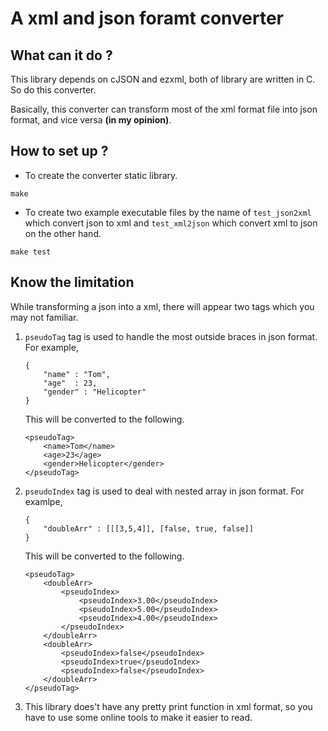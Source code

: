 # A xml and json foramt converter

## What can it do ?
This library depends on cJSON and ezxml, both of library are written in C. So do this converter.

Basically, this converter can transform most of the xml format file into json format, and vice versa **(in my opinion)**.

## How to set up ?
- To create the converter static library.
```
make
```
- To create two example executable files by the name of `test_json2xml` which convert json to xml and `test_xml2json` which convert xml to json on the other hand.
```
make test
```

## Know the limitation
While transforming a json into a xml, there will appear two tags which you may not familiar. 

1. `pseudoTag` tag is used to handle the most outside braces in json format. For example,
    ```
    {
        "name" : "Tom",
        "age"  : 23,
        "gender" : "Helicopter"
    }
    ```
    This will be converted to the following.
    ```
    <pseudoTag>
        <name>Tom</name>
        <age>23</age>
        <gender>Helicopter</gender>
    </pseudoTag>
    ```
2. `pseudoIndex` tag is used to deal with nested array in json format. For examlpe,
    ```
    {
        "doubleArr" : [[[3,5,4]], [false, true, false]]
    }
    ```
    This will be converted to the following.
    ``` 
    <pseudoTag>
        <doubleArr>
            <pseudoIndex>
                <pseudoIndex>3.00</pseudoIndex>
                <pseudoIndex>5.00</pseudoIndex>
                <pseudoIndex>4.00</pseudoIndex>
            </pseudoIndex>
        </doubleArr>
        <doubleArr>
            <pseudoIndex>false</pseudoIndex>
            <pseudoIndex>true</pseudoIndex>
            <pseudoIndex>false</pseudoIndex>
        </doubleArr>
    </pseudoTag>
    ```
3. This library does't have any pretty print function in xml format, so you have to use some online tools to make it easier to read.
